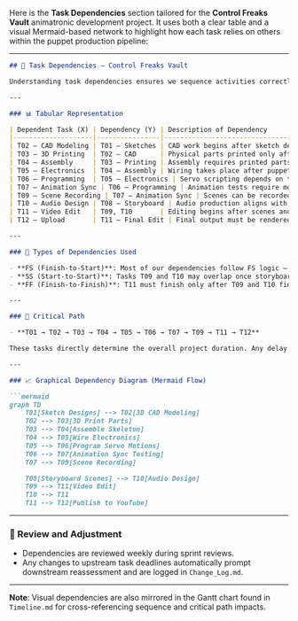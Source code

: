 Here is the **Task Dependencies** section tailored for the **Control Freaks Vault** animatronic development project. It uses both a clear table and a visual Mermaid-based network to highlight how each task relies on others within the puppet production pipeline:

---

````markdown
## 🔗 Task Dependencies – Control Freaks Vault

Understanding task dependencies ensures we sequence activities correctly and avoid bottlenecks during fabrication, programming, and content creation.

---

### 📊 Tabular Representation

| Dependent Task (X) | Dependency (Y) | Description of Dependency                                     |
|--------------------|----------------|----------------------------------------------------------------|
| T02 – CAD Modeling | T01 – Sketches | CAD work begins after sketch designs are finalized.            |
| T03 – 3D Printing  | T02 – CAD      | Physical parts printed only after 3D models are complete.      |
| T04 – Assembly     | T03 – Printing | Assembly requires printed parts to be ready.                   |
| T05 – Electronics  | T04 – Assembly | Wiring takes place after puppet skeleton is physically built.  |
| T06 – Programming  | T05 – Electronics | Servo scripting depends on tested electronics.              |
| T07 – Animation Sync | T06 – Programming | Animation tests require motor control functions to be complete. |
| T09 – Scene Recording | T07 – Animation Sync | Scenes can be recorded only after puppet animation logic is validated. |
| T10 – Audio Design | T08 – Storyboard | Audio production aligns with storyboarded scenes.             |
| T11 – Video Edit   | T09, T10       | Editing begins after scenes and audio are ready.              |
| T12 – Upload       | T11 – Final Edit | Final output must be rendered before release.               |

---

### 🧠 Types of Dependencies Used

- **FS (Finish-to-Start)**: Most of our dependencies follow FS logic – a task begins only once the prior finishes.
- **SS (Start-to-Start)**: Tasks T09 and T10 may overlap once storyboards are done.
- **FF (Finish-to-Finish)**: T11 must finish only after T09 and T10 finish.

---

### 🧭 Critical Path

- **T01 → T02 → T03 → T04 → T05 → T06 → T07 → T09 → T11 → T12**

These tasks directly determine the overall project duration. Any delay in this chain will delay the final deliverable.

---

### 📈 Graphical Dependency Diagram (Mermaid Flow)

```mermaid
graph TD
    T01[Sketch Designs] --> T02[3D CAD Modeling]
    T02 --> T03[3D Print Parts]
    T03 --> T04[Assemble Skeleton]
    T04 --> T05[Wire Electronics]
    T05 --> T06[Program Servo Motions]
    T06 --> T07[Animation Sync Testing]
    T07 --> T09[Scene Recording]

    T08[Storyboard Scenes] --> T10[Audio Design]
    T09 --> T11[Video Edit]
    T10 --> T11
    T11 --> T12[Publish to YouTube]
````

---

### 🔄 Review and Adjustment

* Dependencies are reviewed weekly during sprint reviews.
* Any changes to upstream task deadlines automatically prompt downstream reassessment and are logged in `Change_Log.md`.

---

**Note**: Visual dependencies are also mirrored in the Gantt chart found in `Timeline.md` for cross-referencing sequence and critical path impacts.

```
